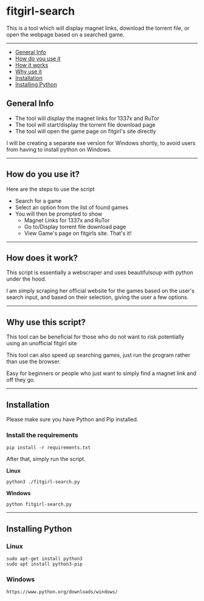 # fitgirl-search
This is a tool which will display magnet links, download the torrent file, or open the webpage based on a searched game.

---
* [General Info](#general-info)
* [How do you use it](#how-do-you-use-it)
* [How it works](#how-does-it-work)
* [Why use it](#why-use-this-script)
* [Installation](#installation)
* [Installing Python](#installing-python)

## General Info

* The tool will display the magnet links for 1337x and RuTor
* The tool will start/display the torrent file download page
* The tool will open the game page on fitgirl's site directly

I will be creating a separate exe version for Windows shortly, to avoid users from having to install python on Windows.

---

## How do you use it?
Here are the steps to use the script
* Search for a game
* Select an option from the list of found games
* You will then be prompted to show
  * Magnet Links for 1337x and RuTor
  * Go to/Display torrent file download page
  * View Game's page on fitgirls site.
That's it!

---

## How does it work?
This script is essentially a webscraper and uses beautifulsoup with python under the hood.

I am simply scraping her official website for the games based on the user's search input, and based on their selection, giving the user a few options.

---

## Why use this script?
This tool can be beneficial for those who do not want to risk potentially using an unofficial fitgirl site

This tool can also speed up searching games, just run the program rather than use the browser.

Easy for beginners or people who just want to simply find a magnet link and off they go.

---

## Installation
Please make sure you have Python and Pip installed.

### Install the requirements
```
pip install -r requirements.txt
```
After that, simply run the script.

**Linux**
```
python3 ./fitgirl-search.py
```
**Windows**
```
python fitgirl-search.py
```

---

## Installing Python

### Linux
```
sudo apt-get install python3
sudo apt install python3-pip
```
### Windows
```
https://www.python.org/downloads/windows/
```
